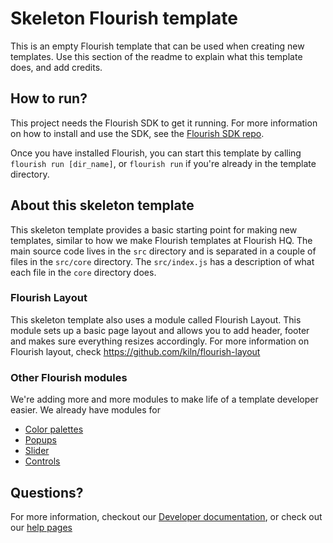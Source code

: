 # Skeleton Flourish template
This is an empty Flourish template that can be used when creating new templates. Use this section of the readme to explain what this template does, and add credits.

## How to run?
This project needs the Flourish SDK to get it running. For more information on how to install and use the SDK, see the [Flourish SDK repo](https://github.com/kiln/flourish-sdk#using-the-sdk).

Once you have installed Flourish, you can start this template by calling `flourish run [dir_name]`, or `flourish run` if you're already in the template directory.

## About this skeleton template
This skeleton template provides a basic starting point for making new templates, similar to how we make Flourish templates at Flourish HQ. The main source code lives in the `src` directory and is separated in a couple of files in the `src/core` directory. The `src/index.js` has a description of what each file in the `core` directory does.

### Flourish Layout
This skeleton template also uses a module called Flourish Layout. This module sets up a basic page layout and allows you to add header, footer and makes sure everything resizes accordingly. For more information on Flourish layout, check https://github.com/kiln/flourish-layout

### Other Flourish modules
We're adding more and more modules to make life of a template developer easier. We already have modules for
- [Color palettes](https://github.com/kiln/flourish-custom-colors)
- [Popups](https://github.com/kiln/flourish-data-popup)
- [Slider](https://github.com/kiln/flourish-slider)
- [Controls](https://github.com/kiln/flourish-controls)

## Questions?
For more information, checkout our [Developer documentation](https://flourish.studio/developers/), or check out our [help pages](https://flourish.studio/developers/help/)